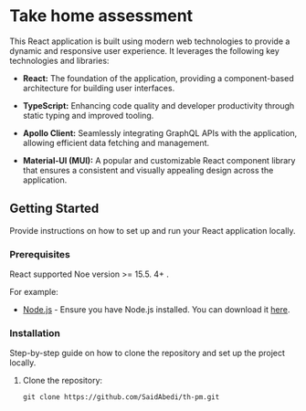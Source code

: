 # Take home assessment

This React application is built using modern web technologies to provide a dynamic and responsive user experience. It leverages the following key technologies and libraries:

- **React:** The foundation of the application, providing a component-based architecture for building user interfaces.

- **TypeScript:** Enhancing code quality and developer productivity through static typing and improved tooling.

- **Apollo Client:** Seamlessly integrating GraphQL APIs with the application, allowing efficient data fetching and management.

- **Material-UI (MUI):** A popular and customizable React component library that ensures a consistent and visually appealing design across the application.

## Getting Started

Provide instructions on how to set up and run your React application locally.

### Prerequisites

React supported Noe version >= 15.5. 4+ .

For example:
- [Node.js](https://nodejs.org/) - Ensure you have Node.js installed. You can download it [here](https://nodejs.org/).

### Installation

Step-by-step guide on how to clone the repository and set up the project locally.

1. Clone the repository:
   ```shell
   git clone https://github.com/SaidAbedi/th-pm.git
